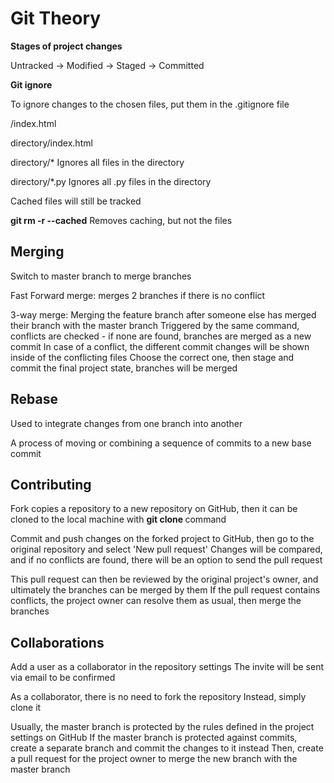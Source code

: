 # Git Theory

**Stages of project changes**

Untracked -> Modified -> Staged -> Committed

**Git ignore**

To ignore changes to the chosen files, put them in the .gitignore file

/index.html

directory/index.html

directory/*               Ignores all files in the directory

directory/*.py            Ignores all .py files in the directory

Cached files will still be tracked

**git rm -r --cached**    Removes caching, but not the files

## Merging

Switch to master branch to merge branches

Fast Forward merge: merges 2 branches if there is no conflict

3-way merge: Merging the feature branch after someone else has merged their branch
             with the master branch
             Triggered by the same command, conflicts are checked - if none are found,
             branches are merged as a new commit
             In case of a conflict, the different commit changes will be shown inside of the
             conflicting files
             Choose the correct one, then stage and commit the final project state, branches will be merged

## Rebase

Used to integrate changes from one branch into another

A process of moving or combining a sequence of commits to a new base commit

## Contributing

Fork copies a repository to a new repository on GitHub, then it can be cloned
to the local machine with **git clone <link>** command

Commit and push changes on the forked project to GitHub, then go to the original
repository and select 'New pull request'
Changes will be compared, and if no conflicts are found, there will be an option
to send the pull request

This pull request can then be reviewed by the original project's owner, and ultimately
the branches can be merged by them
If the pull request contains conflicts, the project owner can resolve them as usual,
then merge the branches

## Collaborations

Add a user as a collaborator in the repository settings
The invite will be sent via email to be confirmed

As a collaborator, there is no need to fork the repository
Instead, simply clone it

Usually, the master branch is protected by the rules defined in the project settings on GitHub
If the master branch is protected against commits, create a separate branch and commit the changes
to it instead
Then, create a pull request for the project owner to merge the new branch with the master branch
